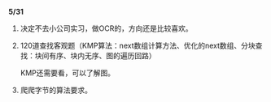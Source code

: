 **5/31**

1. 决定不去小公司实习，做OCR的，方向还是比较喜欢。

2. 120道查找客观题（KMP算法：next数组计算方法、优化的next数组、分块查找：块间有序、块内无序、图的遍历回路）

   KMP还需要看，可以了解图。

3. 爬爬字节的算法要求。